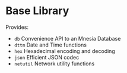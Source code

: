 # Base Library

Provides:
- `db` Convenience API to an Mnesia Database
- `dttm` Date and Time functions
- `hex` Hexadecimal encoding and decoding
- `json` Efficient JSON codec
- `netutil` Network utility functions
